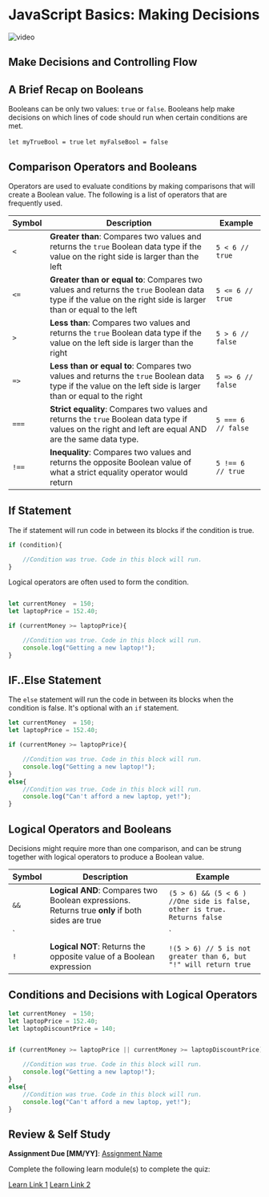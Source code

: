 # JavaScript Basics: Making Decisions

![video](video-url)

## Make Decisions and Controlling Flow

## A Brief Recap on Booleans

Booleans can be only two values: `true` or `false`. Booleans help make decisions on which lines of code should run when certain conditions are met.

`let myTrueBool = true`
`let myFalseBool = false`

## Comparison Operators and Booleans

Operators are used to evaluate conditions by making comparisons that will create a Boolean value. The following is a list of operators that are frequently used.

Symbol | Description | Example
-- | -- | --
`<` | **Greater than**: Compares two values and returns the `true` Boolean data type if the value on the right side is larger than the left | `5 < 6 // true`
`<=`| **Greater than or equal to**: Compares two values and returns the `true` Boolean data type if the value on the right side is larger than or equal to the left | `5 <= 6 // true`
`>` | **Less than**: Compares two values and returns the `true` Boolean data type if the value on the left side is larger than the right | `5 > 6 // false`
`=>` | **Less than or equal to**: Compares two values and returns the `true` Boolean data type if the value on the left side is larger than or equal to the right  | `5 => 6 // false`
`===` | **Strict equality**: Compares two values and returns the `true` Boolean data type if values on the right and left are equal AND are the same data type. | `5 === 6 // false`
`!==` | **Inequality**: Compares two values and returns the opposite Boolean value of what a strict equality operator would return  | `5 !== 6 // true`

## If Statement

The if statement will run code in between its blocks if the condition is true.

```javascript
if (condition){

    //Condition was true. Code in this block will run.
}
```

Logical operators are often used to form the condition.

```javascript

let currentMoney  = 150;
let laptopPrice = 152.40;

if (currentMoney >= laptopPrice){

    //Condition was true. Code in this block will run.
    console.log("Getting a new laptop!");
}
```

## IF..Else Statement

The `else` statement will run the code in between its blocks when the condition is false. It's optional with an `if` statement.

```javascript
let currentMoney  = 150;
let laptopPrice = 152.40;

if (currentMoney >= laptopPrice){

    //Condition was true. Code in this block will run.
    console.log("Getting a new laptop!");
}
else{
    //Condition was true. Code in this block will run.
    console.log("Can't afford a new laptop, yet!");
}
```

## Logical Operators and Booleans

Decisions might require more than one comparison, and can be strung together with logical operators to produce a Boolean value.

Symbol | Description | Example
-- | -- | --
`&&` | **Logical AND**: Compares two Boolean expressions. Returns true **only** if both sides are true   | `(5 > 6) && (5 < 6 ) //One side is false, other is true. Returns false`
`||` | **Logical OR**: Compares two Boolean expressions. Returns true if at least one side is true | `(5 > 6) || (5 < 6) //One side is false, other is true. Returns true`
`!` | **Logical NOT**: Returns the opposite value of a Boolean expression | `!(5 > 6) // 5 is not greater than 6, but "!" will return true`

## Conditions and Decisions with Logical Operators

```javascript
let currentMoney  = 150;
let laptopPrice = 152.40;
let laptopDiscountPrice = 140;


if (currentMoney >= laptopPrice || currentMoney >= laptopDiscountPrice){

    //Condition was true. Code in this block will run.
    console.log("Getting a new laptop!");
}
else{
    //Condition was true. Code in this block will run.
    console.log("Can't afford a new laptop, yet!");
}
```

## Review & Self Study

**Assignment Due [MM/YY]**: [Assignment Name](assignment.md)

Complete the following learn module(s) to complete the quiz:

[Learn Link 1]()
[Learn Link 2]()